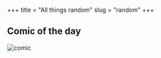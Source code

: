 +++ 
title = "All things random"
slug = "random"
+++

## Comic of the day

![comic](/images/pigeon.png?raw=true)

